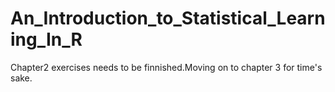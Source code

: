 # An_Introduction_to_Statistical_Learning_In_R
Chapter2 exercises needs to be finnished.Moving on to chapter 3 for time's sake. 
